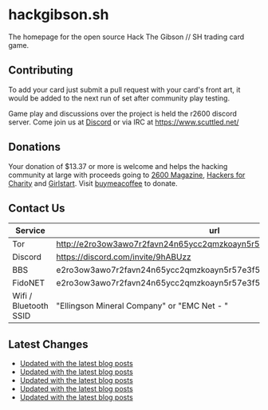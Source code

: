 # hackgibson.sh
The homepage for the open source Hack The Gibson // SH trading card game.


## Contributing

To add your card just submit a pull request with your card's front art, it would be added to the next run of set after community play testing.

Game play and discussions over the project is held the r2600 discord server. Come join us at [Discord](https://discord.com/invite/9hABUzz) or via IRC at https://www.scuttled.net/


## Donations

Your donation of $13.37 or more is welcome and helps the hacking community at large with proceeds going to [2600 Magazine](https://2600.com/), [Hackers for Charity](https://hackersforcharity.org) and [Girlstart](https://girlstart.org).  Visit [buymeacoffee](https://www.buymeacoffee.com/hackgibson.sh) to donate.


## Contact Us

Service | url
-|-
Tor | http://e2ro3ow3awo7r2favn24n65ycc2qmzkoayn5r57e3f56nvjwdcgg32ad.onion
Discord | https://discord.com/invite/9hABUzz
BBS | e2ro3ow3awo7r2favn24n65ycc2qmzkoayn5r57e3f56nvjwdcgg32ad.onion:23
FidoNET | e2ro3ow3awo7r2favn24n65ycc2qmzkoayn5r57e3f56nvjwdcgg32ad.onion:24554
Wifi / Bluetooth SSID | "Ellingson Mineral Company" or "EMC Net - <fidonet address>"

## Latest Changes
<!-- BLOG-POST-LIST:START -->
- [Updated with the latest blog posts](https://github.com/DFW2600/hackgibson.sh/commit/bcffdc9fbe47249d63a1cc9e2de15b56319cb057)
- [Updated with the latest blog posts](https://github.com/DFW2600/hackgibson.sh/commit/caf59c074a441aad2e244e9f6e88110c6cb859dc)
- [Updated with the latest blog posts](https://github.com/DFW2600/hackgibson.sh/commit/4af486066f0fd9c966e9b5a8a0510c46f3b71af2)
- [Updated with the latest blog posts](https://github.com/DFW2600/hackgibson.sh/commit/6e40b3168a677c7e7644cd87d98e190c2ca0b9cd)
- [Updated with the latest blog posts](https://github.com/DFW2600/hackgibson.sh/commit/871f4cdfad35ea2edea83a6e9a54078667fce8f2)
<!-- BLOG-POST-LIST:END -->
